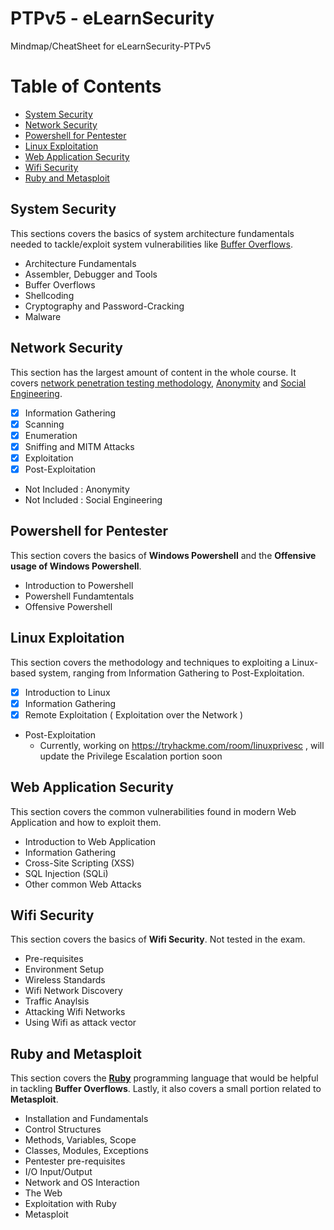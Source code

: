 # PTPv5 - eLearnSecurity
Mindmap/CheatSheet for eLearnSecurity-PTPv5
# Table of Contents 
- [System Security](#System-Security)
- [Network Security](#Network-Security)
- [Powershell for Pentester](#Powershell-for-Pentester)
- [Linux Exploitation](#Linux-Exploitation)
- [Web Application Security](#Web-Application-Security)
- [Wifi Security](#Wifi-Security)
- [Ruby and Metasploit](#Ruby-and-Metasploit)

## System Security
This sections covers the basics of system architecture fundamentals needed to tackle/exploit system vulnerabilities like <u>Buffer Overflows</u>.

- Architecture Fundamentals
- Assembler, Debugger and Tools
- Buffer Overflows
- Shellcoding
- Cryptography and Password-Cracking
- Malware

## Network Security
This section has the largest amount of content in the whole course. It covers <u>network penetration testing methodology</u>, <u>Anonymity</u> and <u>Social Engineering</u>.

- [x] Information Gathering
- [x] Scanning
- [x] Enumeration
- [x] Sniffing and MITM Attacks
- [x] Exploitation
- [x] Post-Exploitation
- Not Included : Anonymity 
- Not Included : Social Engineering

## Powershell for Pentester
This section covers the basics of **Windows Powershell** and the **Offensive usage of Windows Powershell**.

- Introduction to Powershell
- Powershell Fundamtentals
- Offensive Powershell

## Linux Exploitation
This section covers the methodology and techniques to exploiting a Linux-based system, ranging from Information Gathering to Post-Exploitation.

- [x] Introduction to Linux
- [x] Information Gathering
- [x] Remote Exploitation ( Exploitation over the Network )
- Post-Exploitation
  - Currently, working on https://tryhackme.com/room/linuxprivesc , will update the Privilege Escalation portion soon 

## Web Application Security
This section covers the common vulnerabilities found in modern Web Application and how to exploit them.

- Introduction to Web Application
- Information Gathering
- Cross-Site Scripting (XSS)
- SQL Injection (SQLi)
- Other common Web Attacks

## Wifi Security
This section covers the basics of **Wifi Security**. Not tested in the exam.

- Pre-requisites
- Environment Setup
- Wireless Standards
- Wifi Network Discovery
- Traffic Anaylsis
- Attacking Wifi Networks
- Using Wifi as attack vector

## Ruby and  Metasploit
This section covers the **<u>Ruby</u>** programming language that would be helpful in tackling **Buffer Overflows**. Lastly, it also covers a small portion related to **Metasploit**.

- Installation and Fundamentals
- Control Structures
- Methods, Variables, Scope
- Classes, Modules, Exceptions
- Pentester pre-requisites
- I/O Input/Output
- Network and OS Interaction
- The Web
- Exploitation with Ruby
- Metasploit





